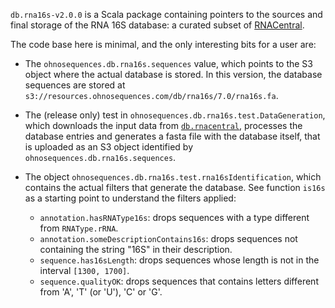 `db.rna16s-v2.0.0` is a Scala package containing pointers to the sources and final storage of the RNA 16S database: a curated subset of [RNACentral][rnacentral].

The code base here is minimal, and the only interesting bits for a user are:

* The `ohnosequences.db.rna16s.sequences` value, which points to the S3 object where the actual database is stored. In this version, the database sequences are stored at `s3://resources.ohnosequences.com/db/rna16s/7.0/rna16s.fa`.

* The (release only) test in `ohnosequences.db.rna16s.test.DataGeneration`, which downloads the input data from [`db.rnacentral`][db.rnacentral], processes the database entries and generates a fasta file with the database itself, that is uploaded as an S3 object identified by `ohnosequences.db.rna16s.sequences`.
* The object `ohnosequences.db.rna16s.test.rna16sIdentification`, which contains the actual filters that generate the database. See function `is16s` as a starting point to understand the filters applied:
  * `annotation.hasRNAType16s`: drops sequences with a type different from `RNAType.rRNA`.
  * `annotation.someDescriptionContains16s`: drops sequences not containing the string "16S" in their description.
  * `sequence.has16sLength`: drops sequences whose length is not in the interval `[1300, 1700]`.
  * `sequence.qualityOK`: drops sequences that contains letters different from 'A', 'T' (or 'U'), 'C' or 'G'.


[rnacentral]: http://rnacentral.org/
[db.rnacentral]: https://github.com/ohnosequences/db.rnacentral

